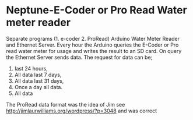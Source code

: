# Neptune-E-Coder or Pro Read Water meter reader
Separate programs (1. e-coder 2. ProRead)
 Arduino Water Meter Reader and Ethernet Server.
Every hour the Arduino queries the E-Coder or Pro read water meter for usage and writes the result to an SD card.
On query the Ethernet Server sends data.
The request for data can be; 
1. last 24 hours, 
2. All data last 7 days, 
3. All data last 31 days, 
4. Once a day all data.
5. All data

The ProRead data format was the idea of Jim see http://jimlaurwilliams.org/wordpress/?p=3048
and was correct
